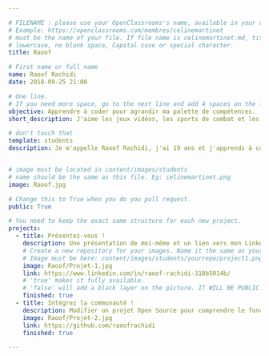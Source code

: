 ```yaml
---

# FILENAME : please use your OpenClassrooms's name, available in your url.
# Example: https://openclassrooms.com/membres/celinemartinet
# must be the name of your file. If file name is celinemartinet.md, title is celinemartinet.
# lowercase, no blank space, Capital case or special character.
title: Raoof

# First name or full name
name: Raoof Rachidi
date: 2018-09-25 21:00

# One line.
# If you need more space, go to the next line and add 4 spaces on the left, as in 'description'.
objective: Apprendre à coder pour agrandir ma palette de compétences.
short_description: J'aime les jeux vidéos, les sports de combat et les voyages.

# don't touch that
template: students
description: Je m'appelle Raoof Rachidi, j'ai 19 ans et j'apprends à coder en python avec OpenClassrooms.


# image must be located in content/images/students
# name should be the same as this file. Eg: celinemartinet.png
image: Raoof.jpg

# Change this to True when you do you pull request.
public: True

# You need to keep the exact same structure for each new project.
projects:
  - title: Présentez-vous !
    description: Une présentation de moi-même et un lien vers mon LinkedIn.
    # Create a new repository for your images. Name it the same as your nickname and profile picture.
    # Image must be here: content/images/students/yourrepo/project1.png
    image: Raoof/Projet-1.jpg
    link: https://www.linkedin.com/in/raoof-rachidi-318b5014b/
    # 'true' makes it fully available.
    # 'false' will add a black layer on the picture. IT WILL BE PUBLIC!
    finished: true
  - title: Intégrez la communauté !
    description: Modifier un projet Open Source pour comprendre le fonctionnement de Git, de Github et des pull requests. 
    image: Raoof/Projet-2.jpg
    link: https://github.com/raoofrachidi
    finished: true

---
```

